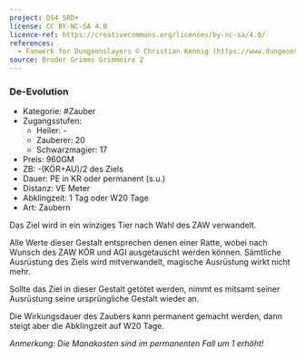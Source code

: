 ```yaml
---
project: DS4 SRD+
license: CC BY-NC-SA 4.0
licence-ref: https://creativecommons.org/licenses/by-nc-sa/4.0/
references: 
  - Fanwerk for Dungeonslayers © Christian Kennig (https://www.dungeonslayers.net/)
source: Bruder Grimms Grimmoire 2
---
```


### De-Evolution

- Kategorie: #Zauber
- Zugangsstufen:
  - Heiler: -
  - Zauberer: 20
  - Schwarzmagier: 17
- Preis: 960GM
- ZB: -(KÖR+AU)/2 des Ziels
- Dauer: PE in KR oder permanent (s.u.)
- Distanz: VE Meter
- Abklingzeit: 1 Tag oder W20 Tage
- Art: Zaubern

Das Ziel wird in ein winziges Tier nach Wahl des ZAW verwandelt.

Alle Werte dieser Gestalt entsprechen denen einer Ratte, wobei nach Wunsch des ZAW KÖR und AGI ausgetauscht werden können. Sämtliche Ausrüstung des Ziels wird mitverwandelt, magische Ausrüstung wirkt nicht mehr.

Sollte das Ziel in dieser Gestalt getötet werden, nimmt es mitsamt seiner Ausrüstung seine ursprüngliche Gestalt wieder an.

Die Wirkungsdauer des Zaubers kann permanent gemacht werden, dann steigt aber die Abklingzeit auf W20 Tage.

<i>Anmerkung: Die Manakosten sind im permanenten Fall um 1 erhöht!</i>

